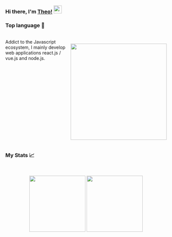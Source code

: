 ### Hi there, I'm [Theo!](https://github.com/Theogu) <img src="https://media.giphy.com/media/hvRJCLFzcasrR4ia7z/giphy.gif" width="25px">

### Top language 💯 

</br>
<div style="display:flex">
    Addict to the Javascript ecosystem, I mainly develop web applications react.js / vue.js and node.js.
    <p align="center">
        <a href="https://github.com/theogu">
            <img src="https://github-readme-stats.vercel.app/api/top-langs/?username=theogu&theme=tokyonight&hide_langs_below=1" height="300px" />
        </a>
    </p>
    </div>
    
### My Stats 📈 

</br>
    <p align="center">
        <img src="https://avatars1.githubusercontent.com/u/31790786?s=400&u=a6187b84f87f6d0d1cdd2d008fe8c2f4f66fe14f&v=4" width="175px" />
        <a href="https://github.com/theogu" >
            <img src="https://github-readme-stats.vercel.app/api?username=theogu&show_icons=true&theme=tokyonight&line_height=20" height="175px"/>
        </a>
    </p>


